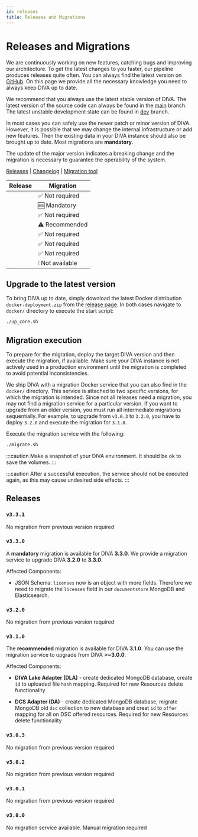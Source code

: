 ```yaml
---
id: releases
title: Releases and Migrations
---
```


# Releases and Migrations

We are continuously working on new features, catching bugs and improving our architecture.
To get the latest changes to you faster, our pipeline produces releases quite often.
You can always find the latest version on [GitHub](https://github.com/FraunhoferISST/diva/releases).
On this page we provide all the necessary knowledge you need to always keep DIVA up to date.

We recommend that you always use the latest stable version of DIVA.
The latest version of the source code can always be found in the [main](https://github.com/FraunhoferISST/diva/tree/main) branch.
The latest unstable development state can be found in [dev](https://github.com/FraunhoferISST/diva/tree/dev) branch.

In most cases you can safely use the newer patch or minor version of DIVA.
However, it is possible that we may change the internal infrastructure or add new features.
Then the existing data in your DIVA instance should also be brought up to date.
Most migrations are **mandatory**.

The update of the major version indicates a breaking change and the migration is necessary to guarantee the operability of the system.

[Releases](https://github.com/FraunhoferISST/diva/releases) | [Changelog](https://github.com/FraunhoferISST/diva/blob/main/CHANGELOG.md) | [Migration tool](https://github.com/FraunhoferISST/diva/tree/main/migration)

| Release                                                         | Migration         |
|-----------------------------------------------------------------|-------------------|
| [<Badge type="tip" text="v3.3.1" vertical="middle" />](#v3-3-1) | ✅️ Not required   |
| [<Badge type="tip" text="v3.3.0" vertical="middle" />](#v3-3-0) | 🆘 Mandatory      |
| [<Badge type="tip" text="v3.2.0" vertical="middle" />](#v3-2-0) | ✅️ Not required   |
| [<Badge type="tip" text="v3.1.0" vertical="middle" />](#v3-1-0) | ⚠️ Recommended    |
| [<Badge type="tip" text="v3.0.3" vertical="middle" />](#v3-0-3) | ✅️ Not required   |
| [<Badge type="tip" text="v3.0.2" vertical="middle" />](#v3-0-2) | ✅️ Not required   |
| [<Badge type="tip" text="v3.0.1" vertical="middle" />](#v3-0-1) | ✅️ Not required   |
| [<Badge type="tip" text="v3.0.0" vertical="middle" />](#v3-0-0) | ❕   Not available |

## Upgrade to the latest version

To bring DIVA up to date, simply download the latest Docker distribution `docker-deployment.zip` from the [release page](https://github.com/FraunhoferISST/diva/releases).
In both cases navigate to `docker/` directory to execute the start script:

```bash
./up_core.sh
```

## Migration execution

To prepare for the migration, deploy the target DIVA version and then execute the migration, if available.
Make sure your DIVA instance is not actively used in a production environment until the migration is completed to avoid potential inconsistencies.

We ship DIVA with a migration Docker service that you can also find in the `docker/` directory.
This service is attached to two specific versions, for which the migration is intended.
Since not all releases need a migration, you may not find a migration service for a particular version.
If you want to upgrade from an older version, you must run all intermediate migrations sequentially.
For example, to upgrade from `v3.0.3` to `3.2.0`, you have to deploy `3.2.0` and execute the migration for `3.1.0`.

Execute the migration service with the following:

```bash
./migrate.sh
```

:::caution
Make a snapshot of your DIVA environment. It should be ok to save the volumes.
:::

:::caution
After a successful execution, the service should not be executed again, as this may cause undesired side effects.
:::

## Releases

### `v3.3.1`

No migration from previous version required

### `v3.3.0`

A **mandatory** migration is available for DIVA **3.3.0**.
We provide a migration service to upgrade DIVA **3.2.0** to **3.3.0**.

Affected Components:

+ JSON Schema: `licenses` now is an object with more fields. Therefore we need to migrate the `licenses` field in our `documentstore` MongoDB and Elasticsearch.

### `v3.2.0`

No migration from previous version required

### `v3.1.0`

The **recommended** migration is available for DIVA **3.1.0**.
You can use the migration service to upgrade from DIVA **>=3.0.0**.

Affected Components:

- **DIVA Lake Adapter (DLA)** - create dedicated MongoDB database, create `id` to uploaded file `hash` mapping.
  Required for new Resources delete functionality

- **DCS Adapter (DA)** - create dedicated MongoDB database, migrate MongoDB old `dsc` collection to new database and
  creat `id` to `offer` mapping for all on DSC offered resources. Required for new Resources delete functionality

### `v3.0.3`

No migration from previous version required

### `v3.0.2`

No migration from previous version required

### `v3.0.1`

No migration from previous version required

### `v3.0.0`

No migration service available. Manual migration required
